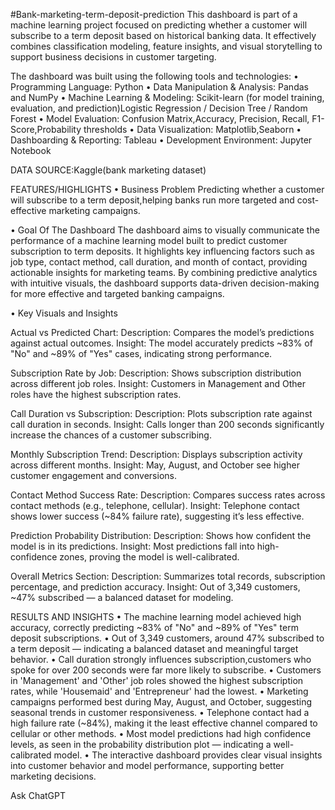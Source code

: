#Bank-marketing-term-deposit-prediction
This dashboard is part of a machine learning project focused on predicting whether a customer will subscribe to a term deposit based on historical banking data. It effectively combines classification modeling, feature insights, and visual storytelling to support business decisions in customer targeting.

The dashboard was built using the following tools and technologies:
• Programming Language: Python
• Data Manipulation & Analysis: Pandas and NumPy
• Machine Learning & Modeling: Scikit-learn (for model training, evaluation, and prediction)Logistic Regression / Decision Tree / Random Forest
• Model Evaluation: Confusion Matrix,Accuracy, Precision, Recall, F1-Score,Probability thresholds
• Data Visualization: Matplotlib,Seaborn
• Dashboarding & Reporting: Tableau 
• Development Environment: Jupyter Notebook

DATA SOURCE:Kaggle(bank marketing dataset)

FEATURES/HIGHLIGHTS
• Business Problem
Predicting whether a customer will subscribe to a term deposit,helping banks run more targeted and cost-effective marketing campaigns.

• Goal Of The Dashboard
The dashboard aims to visually communicate the performance of a machine learning model built to predict customer subscription to term deposits. It highlights key influencing factors such as job type, contact method, call duration, and month of contact, providing actionable insights for marketing teams. By combining predictive analytics with intuitive visuals, the dashboard supports data-driven decision-making for more effective and targeted banking campaigns.

• Key Visuals and Insights

Actual vs Predicted Chart:
Description: Compares the model’s predictions against actual outcomes.
Insight: The model accurately predicts ~83% of "No" and ~89% of "Yes" cases, indicating strong performance.

Subscription Rate by Job:
Description: Shows subscription distribution across different job roles.
Insight: Customers in Management and Other roles have the highest subscription rates.

Call Duration vs Subscription:
Description: Plots subscription rate against call duration in seconds.
Insight: Calls longer than 200 seconds significantly increase the chances of a customer subscribing.

Monthly Subscription Trend:
Description: Displays subscription activity across different months.
Insight: May, August, and October see higher customer engagement and conversions.

Contact Method Success Rate:
Description: Compares success rates across contact methods (e.g., telephone, cellular).
Insight: Telephone contact shows lower success (~84% failure rate), suggesting it’s less effective.

Prediction Probability Distribution:
Description: Shows how confident the model is in its predictions.
Insight: Most predictions fall into high-confidence zones, proving the model is well-calibrated.

Overall Metrics Section:
Description: Summarizes total records, subscription percentage, and prediction accuracy.
Insight: Out of 3,349 customers, ~47% subscribed — a balanced dataset for modeling.

RESULTS AND INSIGHTS
• The machine learning model achieved high accuracy, correctly predicting ~83% of "No" and ~89% of "Yes" term deposit subscriptions.
• Out of 3,349 customers, around 47% subscribed to a term deposit — indicating a balanced dataset and meaningful target behavior.
• Call duration strongly influences subscription,customers who spoke for over 200 seconds were far more likely to subscribe.
• Customers in 'Management' and 'Other' job roles showed the highest subscription rates, while 'Housemaid' and 'Entrepreneur' had the lowest.
• Marketing campaigns performed best during May, August, and October, suggesting seasonal trends in customer responsiveness.
• Telephone contact had a high failure rate (~84%), making it the least effective channel compared to cellular or other methods.
• Most model predictions had high confidence levels, as seen in the probability distribution plot — indicating a well-calibrated model.
• The interactive dashboard provides clear visual insights into customer behavior and model performance, supporting better marketing decisions.











Ask ChatGPT



